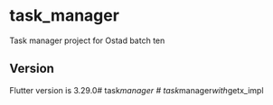 # task_manager

Task manager project for Ostad batch ten

## Version
Flutter version is 3.29.0#   t a s k _ m a n a g e r  
 #   t a s k _ m a n a g e r _ w i t h _ g e t x _ i m p l  
 